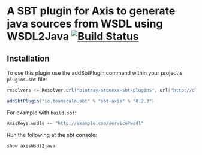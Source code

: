 # A SBT plugin for Axis to generate java sources from WSDL using WSDL2Java [![Build Status](https://travis-ci.org/stonexx/sbt-axis.svg?branch=master)](https://travis-ci.org/stonexx/sbt-axis)

Installation
------------

To use this plugin use the addSbtPlugin command within your project's `plugins.sbt` file:

```scala
resolvers += Resolver.url("bintray-stonexx-sbt-plugins", url("http://dl.bintray.com/stonexx/sbt-plugins"))(Resolver.ivyStylePatterns)

addSbtPlugin("io.teamscala.sbt" % "sbt-axis" % "0.2.3")
```

For example with `build.sbt`:

```scala
AxisKeys.wsdls += "http://example.com/service?wsdl"
```

Run the following at the sbt console:
```scala
show axisWsdl2java
```
